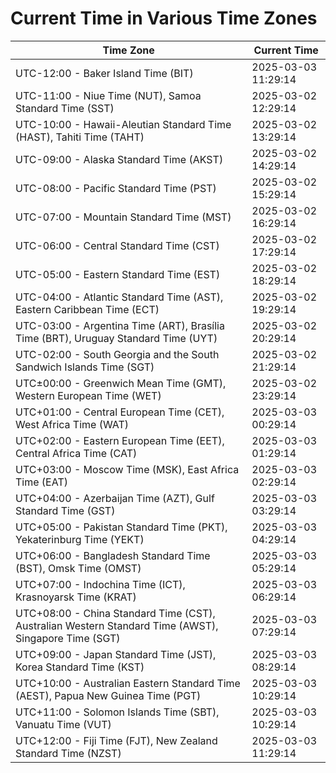 # Current Time in Various Time Zones

| Time Zone | Current Time |
|-----------|--------------|
| UTC-12:00 - Baker Island Time (BIT) | 2025-03-03 11:29:14 |
| UTC-11:00 - Niue Time (NUT), Samoa Standard Time (SST) | 2025-03-02 12:29:14 |
| UTC-10:00 - Hawaii-Aleutian Standard Time (HAST), Tahiti Time (TAHT) | 2025-03-02 13:29:14 |
| UTC-09:00 - Alaska Standard Time (AKST) | 2025-03-02 14:29:14 |
| UTC-08:00 - Pacific Standard Time (PST) | 2025-03-02 15:29:14 |
| UTC-07:00 - Mountain Standard Time (MST) | 2025-03-02 16:29:14 |
| UTC-06:00 - Central Standard Time (CST) | 2025-03-02 17:29:14 |
| UTC-05:00 - Eastern Standard Time (EST) | 2025-03-02 18:29:14 |
| UTC-04:00 - Atlantic Standard Time (AST), Eastern Caribbean Time (ECT) | 2025-03-02 19:29:14 |
| UTC-03:00 - Argentina Time (ART), Brasília Time (BRT), Uruguay Standard Time (UYT) | 2025-03-02 20:29:14 |
| UTC-02:00 - South Georgia and the South Sandwich Islands Time (SGT) | 2025-03-02 21:29:14 |
| UTC±00:00 - Greenwich Mean Time (GMT), Western European Time (WET) | 2025-03-02 23:29:14 |
| UTC+01:00 - Central European Time (CET), West Africa Time (WAT) | 2025-03-03 00:29:14 |
| UTC+02:00 - Eastern European Time (EET), Central Africa Time (CAT) | 2025-03-03 01:29:14 |
| UTC+03:00 - Moscow Time (MSK), East Africa Time (EAT) | 2025-03-03 02:29:14 |
| UTC+04:00 - Azerbaijan Time (AZT), Gulf Standard Time (GST) | 2025-03-03 03:29:14 |
| UTC+05:00 - Pakistan Standard Time (PKT), Yekaterinburg Time (YEKT) | 2025-03-03 04:29:14 |
| UTC+06:00 - Bangladesh Standard Time (BST), Omsk Time (OMST) | 2025-03-03 05:29:14 |
| UTC+07:00 - Indochina Time (ICT), Krasnoyarsk Time (KRAT) | 2025-03-03 06:29:14 |
| UTC+08:00 - China Standard Time (CST), Australian Western Standard Time (AWST), Singapore Time (SGT) | 2025-03-03 07:29:14 |
| UTC+09:00 - Japan Standard Time (JST), Korea Standard Time (KST) | 2025-03-03 08:29:14 |
| UTC+10:00 - Australian Eastern Standard Time (AEST), Papua New Guinea Time (PGT) | 2025-03-03 10:29:14 |
| UTC+11:00 - Solomon Islands Time (SBT), Vanuatu Time (VUT) | 2025-03-03 10:29:14 |
| UTC+12:00 - Fiji Time (FJT), New Zealand Standard Time (NZST) | 2025-03-03 11:29:14 |
